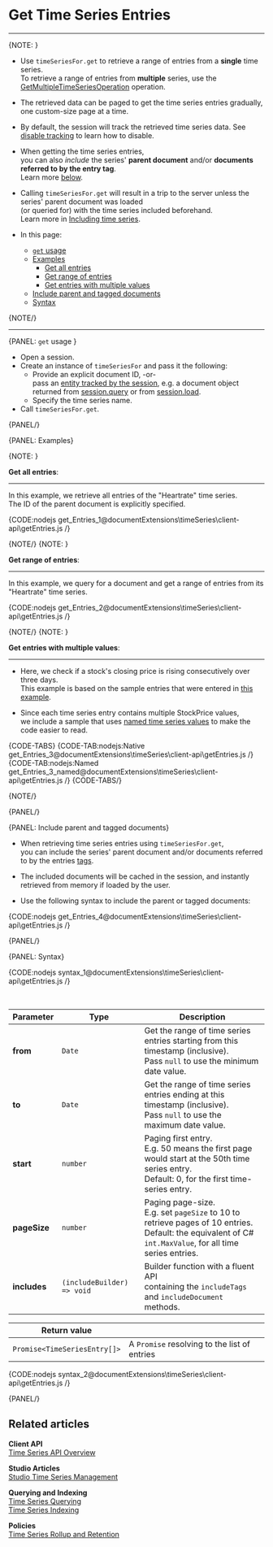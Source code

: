 ﻿# Get Time Series Entries 
---

{NOTE: }

* Use `timeSeriesFor.get` to retrieve a range of entries from a **single** time series.  
  To retrieve a range of entries from **multiple** series, 
  use the [GetMultipleTimeSeriesOperation](../../../../../document-extensions/timeseries/client-api/operations/get#getmultipletimeseriesoperation) operation.

* The retrieved data can be paged to get the time series entries gradually, one custom-size page at a time.

* By default, the session will track the retrieved time series data. 
  See [disable tracking](../../../../../client-api/session/configuration/how-to-disable-tracking) to learn how to disable.

* When getting the time series entries,  
  you can also _include_ the series' **parent document** and/or **documents referred to by the entry tag**.  
  Learn more [below](../../../../../document-extensions/timeseries/client-api/session/get/get-entries#include-parent-and-tagged-documents).

* Calling `timeSeriesFor.get` will result in a trip to the server unless the series' parent document was loaded  
  (or queried for) with the time series included beforehand.  
  Learn more in [Including time series](../../../../../document-extensions/timeseries/client-api/session/include/overview).

* In this page:  
  * [`get` usage](../../../../../document-extensions/timeseries/client-api/session/get/get-entries#get-usage)
  * [Examples](../../../../../document-extensions/timeseries/client-api/session/get/get-entries#examples)
      * [Get all entries](../../../../../document-extensions/timeseries/client-api/session/get/get-entries#get-all-entries)
      * [Get range of entries](../../../../../document-extensions/timeseries/client-api/session/get/get-entries#get-range-of-entries)
      * [Get entries with multiple values](../../../../../document-extensions/timeseries/client-api/session/get/get-entries#get-entries-with-multiple-values)
  * [Include parent and tagged documents](../../../../../document-extensions/timeseries/client-api/session/get/get-entries#include-parent-and-tagged-documents)
  * [Syntax](../../../../../document-extensions/timeseries/client-api/session/get/get-entries#syntax)

{NOTE/}

---

{PANEL: `get` usage }

* Open a session.  
* Create an instance of `timeSeriesFor` and pass it the following:
    * Provide an explicit document ID, -or-  
      pass an [entity tracked by the session](../../../../../client-api/session/what-is-a-session-and-how-does-it-work#unit-of-work-pattern),
      e.g. a document object returned from [session.query](../../../../../client-api/session/querying/how-to-query) or from [session.load](../../../../../client-api/session/loading-entities#load).
    * Specify the time series name.
* Call `timeSeriesFor.get`.

{PANEL/}

{PANEL: Examples}

{NOTE: }

<a id="get-all-entries" /> __Get all entries__:

---

In this example, we retrieve all entries of the "Heartrate" time series.  
The ID of the parent document is explicitly specified.  

{CODE:nodejs get_Entries_1@documentExtensions\timeSeries\client-api\getEntries.js /}

{NOTE/}
{NOTE: }

<a id="get-range-of-entries" /> __Get range of entries__:

---

In this example, we query for a document and get a range of entries from its "Heartrate" time series.

{CODE:nodejs get_Entries_2@documentExtensions\timeSeries\client-api\getEntries.js /}

{NOTE/}
{NOTE: }

<a id="get-entries-with-multiple-values" /> __Get entries with multiple values__:

---

* Here, we check if a stock's closing price is rising consecutively over three days.  
  This example is based on the sample entries that were entered in [this example](../../../../../document-extensions/timeseries/client-api/session/append#append-entries-with-multiple-values).

* Since each time series entry contains multiple StockPrice values,  
  we include a sample that uses [named time series values](../../../../../document-extensions/timeseries/client-api/named-time-series-values)
  to make the code easier to read.

{CODE-TABS}
{CODE-TAB:nodejs:Native get_Entries_3@documentExtensions\timeSeries\client-api\getEntries.js /}
{CODE-TAB:nodejs:Named get_Entries_3_named@documentExtensions\timeSeries\client-api\getEntries.js /}
{CODE-TABS/}

{NOTE/}

{PANEL/}

{PANEL: Include parent and tagged documents}

* When retrieving time series entries using `timeSeriesFor.get`,  
  you can include the series' parent document and/or documents referred to by the entries [tags](../../../../../document-extensions/timeseries/overview#tags).  

* The included documents will be cached in the session, and instantly retrieved from memory if loaded by the user.

* Use the following syntax to include the parent or tagged documents:

{CODE:nodejs get_Entries_4@documentExtensions\timeSeries\client-api\getEntries.js /}

{PANEL/}

{PANEL: Syntax}

{CODE:nodejs syntax_1@documentExtensions\timeSeries\client-api\getEntries.js /}

<br/>

| Parameter        | Type                       | Description                                                                                                                                                   |
|------------------|----------------------------|---------------------------------------------------------------------------------------------------------------------------------------------------------------|
| **from**         | `Date`                     | Get the range of time series entries starting from this timestamp (inclusive).<br/>Pass `null` to use the minimum date value.                                 |
| **to**           | `Date`                     | Get the range of time series entries ending at this timestamp (inclusive).<br/>Pass `null` to use the maximum date value.                                     |
| **start**        | `number`                   | Paging first entry.<br>E.g. 50 means the first page would start at the 50th time series entry. <br> Default: 0, for the first time-series entry.              |
| **pageSize**     | `number`                   | Paging page-size.<br>E.g. set `pageSize` to 10 to retrieve pages of 10 entries.<br>Default: the equivalent of C# `int.MaxValue`, for all time series entries. |
| **includes**     | `(includeBuilder) => void` | Builder function with a fluent API<br>containing the `includeTags` and `includeDocument` methods.                                                             |

| Return value                 |                                              |
|------------------------------|----------------------------------------------|
| `Promise<TimeSeriesEntry[]>` | A `Promise` resolving to the list of entries |

{CODE:nodejs syntax_2@documentExtensions\timeSeries\client-api\getEntries.js /}

{PANEL/}

## Related articles

**Client API**  
[Time Series API Overview](../../../../../document-extensions/timeseries/client-api/overview)  

**Studio Articles**  
[Studio Time Series Management](../../../../../studio/database/document-extensions/time-series)  

**Querying and Indexing**  
[Time Series Querying](../../../../../document-extensions/timeseries/querying/overview-and-syntax)  
[Time Series Indexing](../../../../../document-extensions/timeseries/indexing)  

**Policies**  
[Time Series Rollup and Retention](../../../../../document-extensions/timeseries/rollup-and-retention)  
